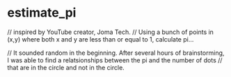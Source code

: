 # estimate_pi

// inspired by YouTube creator, Joma Tech.
// Using a bunch of points in (x,y) where both x and y are less than or equal to 1, calculate pi...

// It sounded random in the beginning. After several hours of brainstorming, I was able to find a relatsionships between the pi and the number of dots
// that are in the circle and not in the circle.
